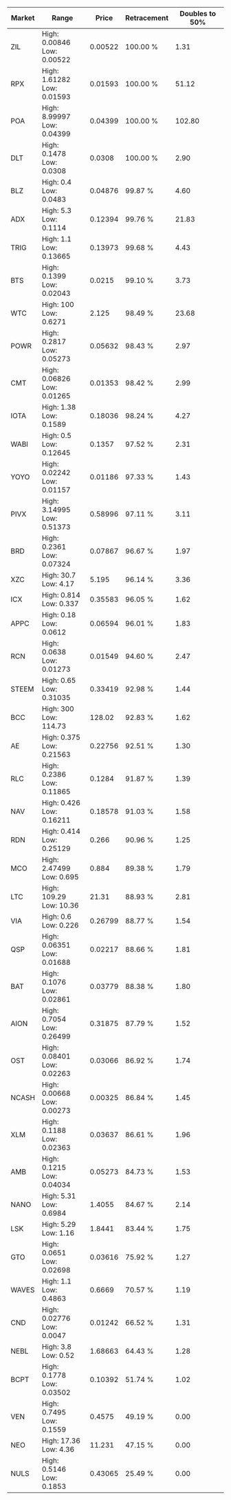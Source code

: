 | Market | Range | Price| Retracement | Doubles to 50% |
| --- | --- | --- | --- | --- |
| ZIL | High: 0.00846<br />Low: 0.00522 | 0.00522 | 100.00 % | 1.31 |
| RPX | High: 1.61282<br />Low: 0.01593 | 0.01593 | 100.00 % | 51.12 |
| POA | High: 8.99997<br />Low: 0.04399 | 0.04399 | 100.00 % | 102.80 |
| DLT | High: 0.1478<br />Low: 0.0308 | 0.0308 | 100.00 % | 2.90 |
| BLZ | High: 0.4<br />Low: 0.0483 | 0.04876 | 99.87 % | 4.60 |
| ADX | High: 5.3<br />Low: 0.1114 | 0.12394 | 99.76 % | 21.83 |
| TRIG | High: 1.1<br />Low: 0.13665 | 0.13973 | 99.68 % | 4.43 |
| BTS | High: 0.1399<br />Low: 0.02043 | 0.0215 | 99.10 % | 3.73 |
| WTC | High: 100<br />Low: 0.6271 | 2.125 | 98.49 % | 23.68 |
| POWR | High: 0.2817<br />Low: 0.05273 | 0.05632 | 98.43 % | 2.97 |
| CMT | High: 0.06826<br />Low: 0.01265 | 0.01353 | 98.42 % | 2.99 |
| IOTA | High: 1.38<br />Low: 0.1589 | 0.18036 | 98.24 % | 4.27 |
| WABI | High: 0.5<br />Low: 0.12645 | 0.1357 | 97.52 % | 2.31 |
| YOYO | High: 0.02242<br />Low: 0.01157 | 0.01186 | 97.33 % | 1.43 |
| PIVX | High: 3.14995<br />Low: 0.51373 | 0.58996 | 97.11 % | 3.11 |
| BRD | High: 0.2361<br />Low: 0.07324 | 0.07867 | 96.67 % | 1.97 |
| XZC | High: 30.7<br />Low: 4.17 | 5.195 | 96.14 % | 3.36 |
| ICX | High: 0.814<br />Low: 0.337 | 0.35583 | 96.05 % | 1.62 |
| APPC | High: 0.18<br />Low: 0.0612 | 0.06594 | 96.01 % | 1.83 |
| RCN | High: 0.0638<br />Low: 0.01273 | 0.01549 | 94.60 % | 2.47 |
| STEEM | High: 0.65<br />Low: 0.31035 | 0.33419 | 92.98 % | 1.44 |
| BCC | High: 300<br />Low: 114.73 | 128.02 | 92.83 % | 1.62 |
| AE | High: 0.375<br />Low: 0.21563 | 0.22756 | 92.51 % | 1.30 |
| RLC | High: 0.2386<br />Low: 0.11865 | 0.1284 | 91.87 % | 1.39 |
| NAV | High: 0.426<br />Low: 0.16211 | 0.18578 | 91.03 % | 1.58 |
| RDN | High: 0.414<br />Low: 0.25129 | 0.266 | 90.96 % | 1.25 |
| MCO | High: 2.47499<br />Low: 0.695 | 0.884 | 89.38 % | 1.79 |
| LTC | High: 109.29<br />Low: 10.36 | 21.31 | 88.93 % | 2.81 |
| VIA | High: 0.6<br />Low: 0.226 | 0.26799 | 88.77 % | 1.54 |
| QSP | High: 0.06351<br />Low: 0.01688 | 0.02217 | 88.66 % | 1.81 |
| BAT | High: 0.1076<br />Low: 0.02861 | 0.03779 | 88.38 % | 1.80 |
| AION | High: 0.7054<br />Low: 0.26499 | 0.31875 | 87.79 % | 1.52 |
| OST | High: 0.08401<br />Low: 0.02263 | 0.03066 | 86.92 % | 1.74 |
| NCASH | High: 0.00668<br />Low: 0.00273 | 0.00325 | 86.84 % | 1.45 |
| XLM | High: 0.1188<br />Low: 0.02363 | 0.03637 | 86.61 % | 1.96 |
| AMB | High: 0.1215<br />Low: 0.04034 | 0.05273 | 84.73 % | 1.53 |
| NANO | High: 5.31<br />Low: 0.6984 | 1.4055 | 84.67 % | 2.14 |
| LSK | High: 5.29<br />Low: 1.16 | 1.8441 | 83.44 % | 1.75 |
| GTO | High: 0.0651<br />Low: 0.02698 | 0.03616 | 75.92 % | 1.27 |
| WAVES | High: 1.1<br />Low: 0.4863 | 0.6669 | 70.57 % | 1.19 |
| CND | High: 0.02776<br />Low: 0.0047 | 0.01242 | 66.52 % | 1.31 |
| NEBL | High: 3.8<br />Low: 0.52 | 1.68663 | 64.43 % | 1.28 |
| BCPT | High: 0.1778<br />Low: 0.03502 | 0.10392 | 51.74 % | 1.02 |
| VEN | High: 0.7495<br />Low: 0.1559 | 0.4575 | 49.19 % | 0.00 |
| NEO | High: 17.36<br />Low: 4.36 | 11.231 | 47.15 % | 0.00 |
| NULS | High: 0.5146<br />Low: 0.1853 | 0.43065 | 25.49 % | 0.00 |
